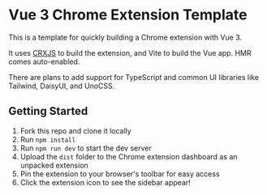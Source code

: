 # Vue 3 Chrome Extension Template

This is a template for quickly building a Chrome extension with Vue 3.

It uses [CRXJS](https://crxjs.dev/vite-plugin/) to build the extension, and Vite to build the Vue app. HMR comes auto-enabled.

There are plans to add support for TypeScript and common UI libraries like Tailwind, DaisyUI, and UnoCSS.

## Getting Started

1. Fork this repo and clone it locally
2. Run `npm install`
3. Run `npm run dev` to start the dev server
4. Upload the `dist` folder to the Chrome extension dashboard as an unpacked extension
5. Pin the extension to your browser's toolbar for easy access
6. Click the extension icon to see the sidebar appear!
